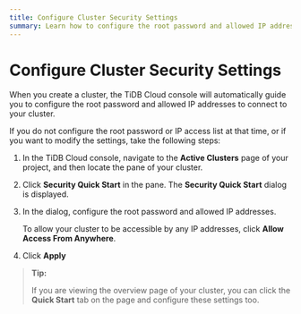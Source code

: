 ```yaml
---
title: Configure Cluster Security Settings
summary: Learn how to configure the root password and allowed IP addresses to connect to your cluster.
---
```


# Configure Cluster Security Settings

When you create a cluster, the TiDB Cloud console will automatically guide you to configure the root password and allowed IP addresses to connect to your cluster.

If you do not configure the root password or IP access list at that time, or if you want to modify the settings, take the following steps:

1. In the TiDB Cloud console, navigate to the **Active Clusters** page of your project, and then locate the pane of your cluster.
2. Click **Security Quick Start** in the pane. The **Security Quick Start** dialog is displayed.
3. In the dialog, configure the root password and allowed IP addresses.

    To allow your cluster to be accessible by any IP addresses, click **Allow Access From Anywhere**.

4. Click **Apply**

> **Tip:**
>
> If you are viewing the overview page of your cluster, you can click the **Quick Start** tab on the page and configure these settings too.